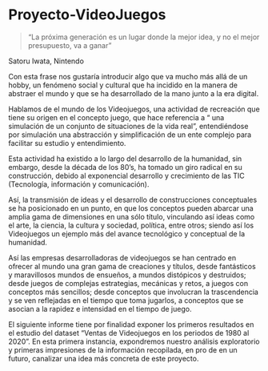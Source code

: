 # Proyecto-VideoJuegos

> “La próxima generación es un lugar donde la mejor idea, 
y no el mejor presupuesto, 
va a ganar”

Satoru Iwata, Nintendo

Con esta frase nos gustaría introducir algo que va mucho más allá de un hobby, un fenómeno social y cultural que ha incidido en la manera de abstraer el mundo y que se ha desarrollado de la mano junto a la era digital.

Hablamos de el mundo de los Videojuegos, una actividad de recreación que tiene su origen en el concepto juego, que hace referencia a “ una simulación de un conjunto de situaciones de la vida real”, entendiéndose por simulación una abstracción y simplificación de un ente complejo para facilitar su estudio y entendimiento.

Esta actividad  ha existido a lo largo del desarrollo de la humanidad, sin embargo, desde la década de los 80’s, ha tomado un giro radical en su construcción, debido al exponencial desarrollo y crecimiento de las TIC (Tecnología, información y comunicación).

Así, la transmisión de ideas y el desarrollo de construcciones conceptuales se ha posicionado en un punto, en que los conceptos pueden abarcar una amplia gama de dimensiones en una sólo título, vinculando así ideas como el arte, la ciencia, la cultura y sociedad, política, entre otros; siendo así los Videojuegos un ejemplo más del avance tecnológico y conceptual de la humanidad.

Así las empresas desarrolladoras de videojuegos se han centrado en ofrecer al mundo una gran gama de creaciones y títulos, desde fantásticos y maravillosos mundos de ensueños, a mundos distópicos y destruidos; desde juegos de complejas estrategias, mecánicas y retos, a juegos con conceptos más sencillos; desde conceptos que involucran la trascendencia y se ven reflejadas en el tiempo que toma jugarlos, a conceptos que se asocian a la rapidez e intensidad en el tiempo de juego.

El siguiente informe tiene por finalidad exponer los primeros resultados en el estudio del dataset “Ventas de Videojuegos en los periodos de 1980 al 2020”. En esta primera instancia, expondremos nuestro análisis exploratorio y primeras impresiones de la información recopilada, en pro de en un futuro, canalizar una idea más concreta de este proyecto. 

